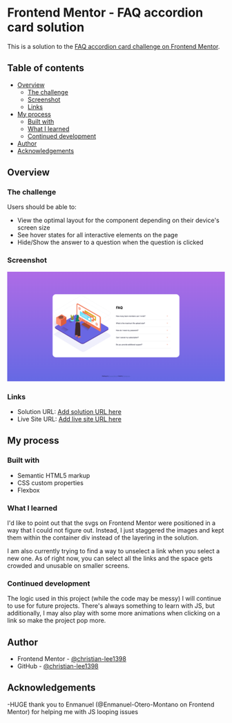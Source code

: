 # Frontend Mentor - FAQ accordion card solution

This is a solution to the [FAQ accordion card challenge on Frontend Mentor](https://www.frontendmentor.io/challenges/faq-accordion-card-XlyjD0Oam).

## Table of contents

- [Overview](#overview)
  - [The challenge](#the-challenge)
  - [Screenshot](#screenshot)
  - [Links](#links)
- [My process](#my-process)
  - [Built with](#built-with)
  - [What I learned](#what-i-learned)
  - [Continued development](#continued-development)
- [Author](#author)
- [Acknowledgements](#acknowledgements)


## Overview

### The challenge

Users should be able to:

- View the optimal layout for the component depending on their device's screen size
- See hover states for all interactive elements on the page
- Hide/Show the answer to a question when the question is clicked

### Screenshot

![Design preview for the FAQ accordion card coding challenge](./images/desktop-preview.png)

### Links

- Solution URL: [Add solution URL here](https://your-solution-url.com)
- Live Site URL: [Add live site URL here](https://your-live-site-url.com)

## My process

### Built with

- Semantic HTML5 markup
- CSS custom properties
- Flexbox

### What I learned

I'd like to point out that the svgs on Frontend Mentor were positioned in a way that I could not figure out. Instead, I just staggered the images and kept them within the container div instead of the layering in the solution. 

I am also currently trying to find a way to unselect a link when you select a new one. As of right now, you can select all the links and the space gets crowded and unusable on smaller screens.


### Continued development

The logic used in this project (while the code may be messy) I will continue to use for future projects. There's always something to learn with JS, but additionally, I may also play with some more animations when clicking on a link so make the project pop more.


## Author

- Frontend Mentor - [@christian-lee1398](https://www.frontendmentor.io/profile/christian-lee1398)
- GitHub - [@christian-lee1398](https://github.com/christian-lee1398)


## Acknowledgements

-HUGE thank you to Enmanuel (@Enmanuel-Otero-Montano on Frontend Mentor) for helping me with JS looping issues